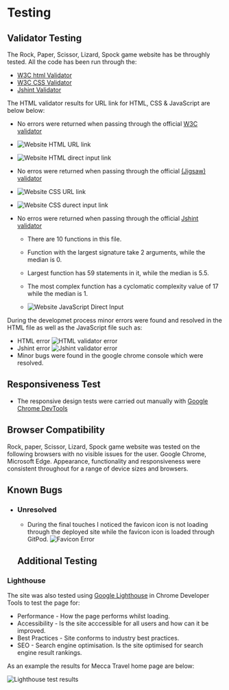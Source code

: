 # Testing
## Validator Testing
The Rock, Paper, Scissor, Lizard, Spock game website has be throughly tested. All the code has been run through the: 
* [W3C html Validator](https://validator.w3.org/)
* [W3C CSS Validator](https://jigsaw.w3.org/css-validator/)
* [Jshint Validator](https://jshint.com/)

The HTML validator results for URL link for HTML, CSS & JavaScript are below below:

* No errors were returned when passing through the official [W3C validator](https://validator.w3.org/)
   
* ![Website HTML URL link](assets/images/readme-images/html-url-validator.PNG)
* ![Website HTML direct input link](assets/images/readme-images/html-direct-input-validator.PNG)

* No erros were returned when passing through the official [(Jigsaw) validator](https://jigsaw.w3.org/css-validator/#validate_by_uri)
   
* ![Website CSS URL link](assets/images/readme-images/css-url-validator.PNG)
* ![Website CSS durect input link](assets/images/readme-images/css-direcet-input-validator.PNG)

* No erros were returned when passing through the official [Jshint validator](https://jshint.com/)
   * There are 10 functions in this file.

   * Function with the largest signature take 2 arguments, while the median is 0.

   * Largest function has 59 statements in it, while the median is 5.5.

   * The most complex function has a cyclomatic complexity value of 17 while the median is 1.
   * ![Website JavaScript Direct Input](assets/images/readme-images/jshint-direct-input-validator.PNG)

During the developmet process minor errors were found and resolved in the HTML file as well as the JavaScript file such as:
* HTML error
![HTML validator error](assets/images/readme-images/html-validator-error.PNG)
* Jshint error
![Jshint validator error](assets/images/readme-images/jshint-error.PNG)
* Minor bugs were found in the google chrome console which were resolved.


## Responsiveness Test

* The responsive design tests were carried out manually with [Google Chrome DevTools](https://developer.chrome.com/docs/devtools/)

## Browser Compatibility

Rock, paper, Scissor, Lizard, Spock game website was tested on the following browsers with no visible issues for the user. 
Google Chrome, Microsoft Edge. Appearance, functionality and responsiveness were consistent throughout for a range of device sizes and browsers.

## Known Bugs
* ### Unresolved
   * During the final touches I noticed the favicon icon is not loading through the deployed site while the favicon icon is loaded through GitPod.
   ![Favicon Error](assets/images/readme-images/favicon-error.PNG)
   ## Additional Testing

### Lighthouse
The site was also tested using [Google Lighthouse]() in Chrome Developer Tools to test the page for:
* Performance - How the page performs whilst loading.
* Accessibility - Is the site acccessible for all users and how can it be improved.
* Best Practices - Site conforms to industry best practices.
* SEO - Search engine optimisation. Is the site optimised for search engine result rankings.

As an example the results for Mecca Travel home page are below:

![Lighthouse test results](assets/images/readme-images/lighthouse-test.PNG)
